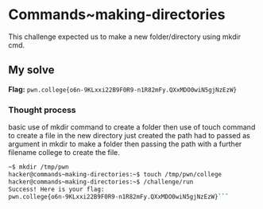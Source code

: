 # Commands~making-directories

This challenge expected us to make a new folder/directory using mkdir cmd.

## My solve
**Flag:** `pwn.college{o6n-9KLxxi22B9F0R9-n1R82mFy.QXxMDO0wiN5gjNzEzW}`

### Thought process
basic use of mkdir command to create a folder then use of touch command to create a file in the new directory just created the 
path had to passed as argument in mkdir to make a folder then passing the path with a further filename college to create the file.




```bash
~$ mkdir /tmp/pwn
hacker@commands~making-directories:~$ touch /tmp/pwn/college
hacker@commands~making-directories:~$ /challenge/run
Success! Here is your flag:
pwn.college{o6n-9KLxxi22B9F0R9-n1R82mFy.QXxMDO0wiN5gjNzEzW}```
